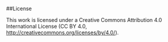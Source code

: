 ##License

This work is licensed under a Creative Commons Attribution 4.0 International License (CC BY 4.0, http://creativecommons.org/licenses/by/4.0/). 

